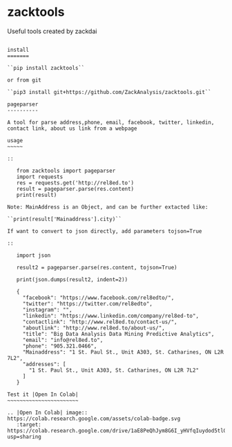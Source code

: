 zacktools
=========

Useful tools created by zackdai
~~~~~~~~~~~~~~~~~~~~~~~~~~~~~~~

install
=======

``pip install zacktools``

or from git

``pip3 install git+https://github.com/ZackAnalysis/zacktools.git``

pageparser
----------

A tool for parse address,phone, email, facebook, twitter, linkedin,
contact link, about us link from a webpage

usage
~~~~~

::

   from zacktools import pageparser
   import requests
   res = requests.get('http://rel8ed.to')
   result = pageparser.parse(res.content)
   print(result)

Note: MainAddress is an Object, and can be further extacted like:

``print(result['Mainaddress'].city)``

If want to convert to json directly, add parameters tojson=True

::

   import json

   result2 = pageparser.parse(res.content, tojson=True)

   print(json.dumps(result2, indent=2))

   {
     "facebook": "https://www.facebook.com/rel8edto/",
     "twitter": "https://twitter.com/rel8edto",
     "instagram": "",
     "linkedin": "https://www.linkedin.com/company/rel8ed-to",
     "contactlink": "http://www.rel8ed.to/contact-us/",
     "aboutlink": "http://www.rel8ed.to/about-us/",
     "title": "Big Data Analysis Data Mining Predictive Analytics",
     "email": "info@rel8ed.to",
     "phone": "905.321.0466",
     "Mainaddress": "1 St. Paul St., Unit A303, St. Catharines, ON L2R 7L2",
     "addresses": [
       "1 St. Paul St., Unit A303, St. Catharines, ON L2R 7L2"
     ]
   }

Test it |Open In Colab|
~~~~~~~~~~~~~~~~~~~~~~~

.. |Open In Colab| image:: https://colab.research.google.com/assets/colab-badge.svg
   :target: https://colab.research.google.com/drive/1aE8PeQhJym8G6I_yHVfqIuydod5tlQuQ?usp=sharing